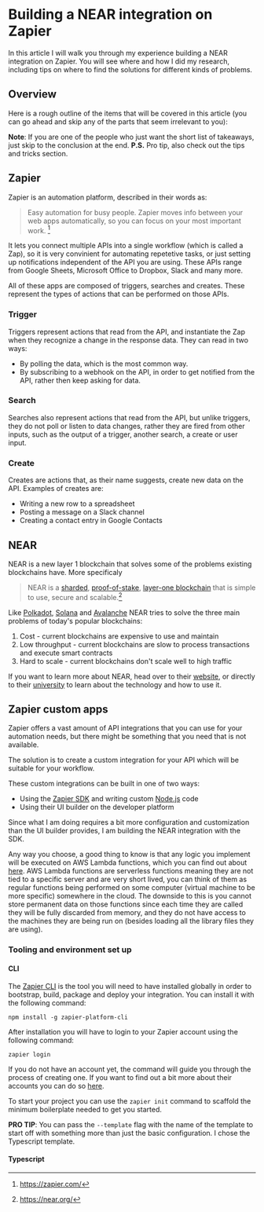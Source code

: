 # Building a NEAR integration on Zapier

In this article I will walk you through my experience building a NEAR integration on Zapier.
You will see where and how I did my research, including tips on where to find the solutions
for different kinds of problems.

## Overview

Here is a rough outline of the items that will be covered in this article (you can go ahead
and skip any of the parts that seem irrelevant to you):

**Note**: If you are one of the people who just want the short list of takeaways, just skip
to the conclusion at the end. **P.S.** Pro tip, also check out the tips and tricks section.

## Zapier

Zapier is an automation platform, described in their words as:

> Easy automation for busy people. Zapier moves info between your web apps automatically, so you can focus on your most important work. [^1]

[^1]: https://zapier.com/

It lets you connect multiple APIs into a single workflow (which is called a Zap), so it is very convinient for
automating repetetive tasks, or just setting up notifications independent of the API you
are using. These APIs range from Google Sheets, Microsoft Office to Dropbox, Slack and many more.

All of these apps are composed of triggers, searches and creates. These represent the types
of actions that can be performed on those APIs.

### Trigger

Triggers represent actions that read from the API, and instantiate the Zap when they recognize a
change in the response data.
They can read in two ways:

- By polling the data, which is the most common way.
- By subscribing to a webhook on the API, in order to get notified from the API, rather then keep asking for data.

### Search

Searches also represent actions that read from the API, but unlike triggers, they do not poll or listen to data changes,
rather they are fired from other inputs, such as the output of a trigger, another search, a create or user input.

### Create

Creates are actions that, as their name suggests, create new data on the API.
Examples of creates are:

- Writing a new row to a spreadsheet
- Posting a message on a Slack channel
- Creating a contact entry in Google Contacts

## NEAR

NEAR is a new layer 1 blockchain that solves some of the problems existing blockchains have. More specificaly

> NEAR is a [sharded](https://near.org/downloads/Nightshade.pdf), [proof-of-stake](https://en.wikipedia.org/wiki/Proof_of_stake), [layer-one blockchain](https://blockchain-comparison.com/blockchain-protocols) that is simple to use, secure and scalable.[^2]

[^2]: https://near.org/

Like [Polkadot](https://polkadot.network/), [Solana](https://solana.com/) and [Avalanche](https://www.avax.network/) NEAR tries to solve the three main problems of today's popular blockchains:

1. Cost - current blockchains are expensive to use and maintain
2. Low throughput - current blockchains are slow to process transactions and execute smart contracts
3. Hard to scale - current blockchains don't scale well to high traffic

If you want to learn more about NEAR, head over to their [website](https://near.org/), or directly to their [university](https://www.near.university/) to learn about the technology and how to use it.

## Zapier custom apps

Zapier offers a vast amount of API integrations that you can use for your automation needs,
but there might be something that you need that is not available.

The solution is to create a custom integration for your API which will be suitable for your
workflow.

These custom integrations can be built in one of two ways:

- Using the [Zapier SDK](https://www.npmjs.com/package/zapier-platform-core) and writing custom [Node.js](https://nodejs.dev) code
- Using their UI builder on the developer platform

Since what I am doing requires a bit more configuration and customization than the UI builder provides,
I am building the NEAR integration with the SDK.

Any way you choose, a good thing to know is that any logic you implement will be executed
on AWS Lambda functions, which you can find out about [here](https://aws.amazon.com/lambda).
AWS Lambda functions are serverless functions meaning they are not tied to a specific server
and are very short lived, you can think of them as regular functions being performed on some
computer (virtual machine to be more specific) somewhere in the cloud. The downside to this
is you cannot store permanent data on those functions since each time they are called they
will be fully discarded from memory, and they do not have access to the machines they are
being run on (besides loading all the library files they are using).

### Tooling and environment set up

#### CLI

The [Zapier CLI](https://www.npmjs.com/package/zapier-platform-cli) is the tool you will
need to have installed globally in order to bootstrap, build, package and deploy your integration.
You can install it with the following command:

```shell
npm install -g zapier-platform-cli
```

After installation you will have to login to your Zapier account using the following command:

```shell
zapier login
```

If you do not have an account yet, the command will guide you through the process of creating one.
If you want to find out a bit more about their accounts you can do so [here](https://zapier.com).

To start your project you can use the `zapier init` command to scaffold the minimum boilerplate
needed to get you started.

**PRO TIP**: You can pass the `--template` flag with the name of the template to start off with
something more than just the basic configuration. I chose the Typescript template.

#### Typescript
